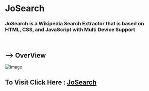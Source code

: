 # JoSearch
### JoSearch is a Wikipedia Search Extractor that is based on HTML, CSS, and JavaScript with Multi Device Support 
<br>

## --> OverView

![image](https://user-images.githubusercontent.com/65014926/194357418-3190e8ad-2a1f-4ef6-9dd7-291e0dc009bc.png)



## To Visit Click Here : <a href = "https://shubham996633.github.io/JoSearch/">JoSearch</a>


